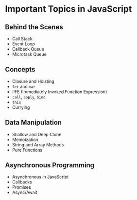 # Important Topics in JavaScript

## Behind the Scenes
- Call Stack
- Event Loop
- Callback Queue
- Microtask Queue

## Concepts
- Closure and Hoisting
- `let` and `var`
- IIFE (Immediately Invoked Function Expression)
- `call`, `apply`, `bind`
- `this`
- Currying

## Data Manipulation
- Shallow and Deep Clone
- Memoization
- String and Array Methods
- Pure Functions

## Asynchronous Programming
- Asynchronous in JavaScript
- Callbacks
- Promises
- Async/Await